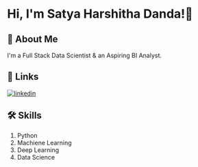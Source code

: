 
# Hi, I'm Satya Harshitha Danda!👋

## 🚀 About Me
I'm a Full Stack Data Scientist & an Aspiring BI Analyst.


## 🔗 Links
[![linkedin](https://img.shields.io/badge/linkedin-0A66C2?style=for-the-badge&logo=linkedin&logoColor=white)](https://www.linkedin.com/in/satya-harshitha-danda/)


## 🛠 Skills
1. Python
2. Machiene Learning
3. Deep Learning
4. Data Science

